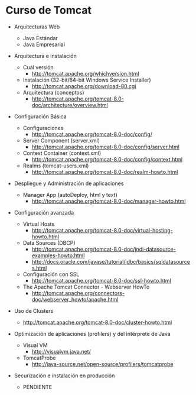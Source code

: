 Curso de Tomcat
===============

- Arquitecturas Web
	- Java Estándar
	- Java Empresarial

- Arquitectura e instalación
	- Cuál versión 
		- http://tomcat.apache.org/whichversion.html
	- Instalación (32-bit/64-bit Windows Service Installer)
		- http://tomcat.apache.org/download-80.cgi
	- Arquitectura (conceptos)
		- http://tomcat.apache.org/tomcat-8.0-doc/architecture/overview.html

- Configuración Básica
	- Configuraciones
		- http://tomcat.apache.org/tomcat-8.0-doc/config/
	- Server Component (server.xml)
		- http://tomcat.apache.org/tomcat-8.0-doc/config/server.html
	- Context Container (context.xml)
		- http://tomcat.apache.org/tomcat-8.0-doc/config/context.html
	- Realms (tomcat-users.xml)
		- http://tomcat.apache.org/tomcat-8.0-doc/realm-howto.html

- Despliegue y Administración de aplicaciones
	- Manager App (autoDeploy, html y text)
		- http://tomcat.apache.org/tomcat-8.0-doc/manager-howto.html

- Configuración avanzada
 	- Virtual Hosts
 		- http://tomcat.apache.org/tomcat-8.0-doc/virtual-hosting-howto.html
	- Data Sources (DBCP)
		- http://tomcat.apache.org/tomcat-8.0-doc/jndi-datasource-examples-howto.html
		- http://docs.oracle.com/javase/tutorial/jdbc/basics/sqldatasources.html
	- Configuración con SSL
		- http://tomcat.apache.org/tomcat-8.0-doc/ssl-howto.html
	- The Apache Tomcat Connector - Webserver HowTo
		- http://tomcat.apache.org/connectors-doc/webserver_howto/apache.html

- Uso de Clusters
	- http://tomcat.apache.org/tomcat-8.0-doc/cluster-howto.html

- Optimización de aplicaciones (profilers) y del intérprete de Java
	- Visual VM
		- http://visualvm.java.net/
	- TomcatProbe
		- http://java-source.net/open-source/profilers/tomcatprobe

- Securización e instalación en producción
	- PENDIENTE
	
